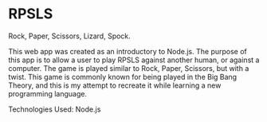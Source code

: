 # RPSLS
Rock, Paper, Scissors, Lizard, Spock.

This web app was created as an introductory to Node.js. The purpose of this app is to allow a user to play RPSLS against another human, or against a computer. The game is played similar to Rock, Paper, Scissors, but with a twist. This game is commonly known for being played in the Big Bang Theory, and this is my attempt to recreate it while learning a new programming language. 


Technologies Used: Node.js
